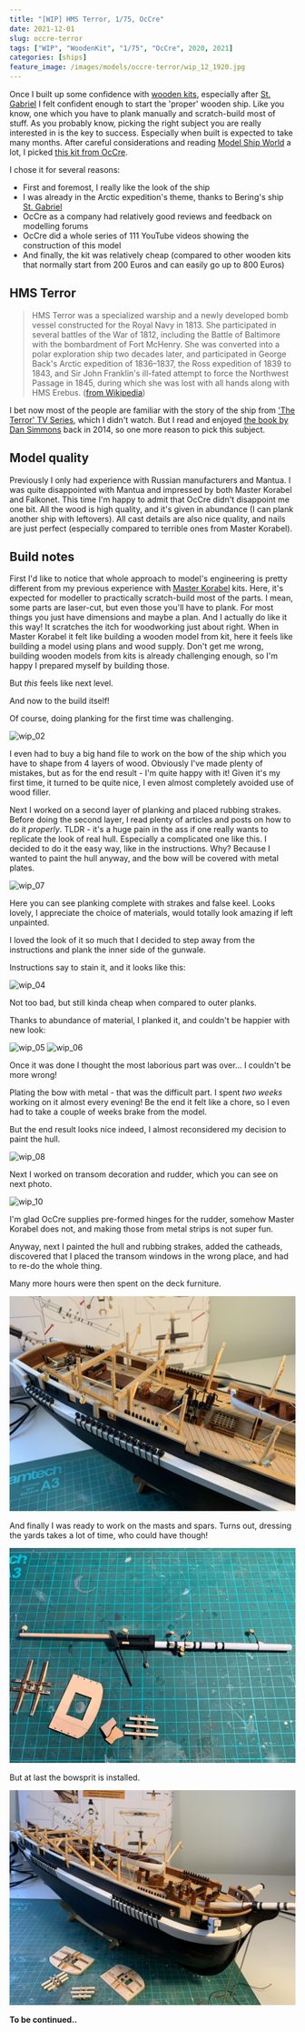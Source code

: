 ```yaml
---
title: "[WIP] HMS Terror, 1/75, OcCre"
date: 2021-12-01
slug: occre-terror
tags: ["WIP", "WoodenKit", "1/75", "OcCre", 2020, 2021]
categories: [ships]
feature_image: /images/models/occre-terror/wip_12_1920.jpg
---
```


Once I built up some confidence with [wooden kits](/tags/woodenkit/), especially after [St. Gabriel](/models/mk-st-gabriel/) I felt
confident enough to start the 'proper' wooden ship. Like you know, one which you have to plank manually and scratch-build most of stuff.
As you probably know, picking the right subject you are really interested in is the key to success. Especially when built is expected
to take many months. After careful considerations and reading [Model Ship World](https://modelshipworld.com/) a lot, I picked 
[this kit from OcCre](https://www.occre.com/hms-terror.html).

I chose it for several reasons: 

* First and foremost, I really like the look of the ship
* I was already in the Arctic expedition's theme, thanks to Bering's ship [St. Gabriel](/models/mk-st-gabriel/)
* OcCre as a company had relatively good reviews and feedback on modelling forums
* OcCre did a whole series of 111 YouTube videos showing the construction of this model
* And finally, the kit was relatively cheap (compared to other wooden kits that normally start from 200 Euros and can easily go up to 800 Euros)

## HMS Terror
> HMS Terror was a specialized warship and a newly developed bomb vessel constructed for the Royal Navy in 1813. She participated in several battles of the War of 1812, including the Battle of Baltimore with the bombardment of Fort McHenry. She was converted into a polar exploration ship two decades later, and participated in George Back's Arctic expedition of 1836–1837, the Ross expedition of 1839 to 1843, and Sir John Franklin's ill-fated attempt to force the Northwest Passage in 1845, during which she was lost with all hands along with HMS Erebus. ([from Wikipedia](https://en.wikipedia.org/wiki/HMS_Terror_(1813)))

I bet now most of the people are familiar with the story of the ship from ['The Terror' TV Series](https://en.wikipedia.org/wiki/The_Terror_(TV_series)),
which I didn't watch. But I read and enjoyed [the book by Dan Simmons](https://en.wikipedia.org/wiki/The_Terror_(novel)) back in 2014,
so one more reason to pick this subject.

## Model quality

Previously I only had experience with Russian manufacturers and Mantua. I was quite disappointed with Mantua and impressed by both Master Korabel and Falkonet.
This time I'm happy to admit that OcCre didn't disappoint me one bit. All the wood is high quality, and it's given in abundance
(I can plank another ship with leftovers). All cast details are also nice quality, and nails are just perfect
(especially compared to terrible ones from Master Korabel).


## Build notes

First I'd like to notice that whole approach to model's engineering is pretty different from my previous experience with [Master Korabel](/tags/master-korabel/) kits.
Here, it's expected for modeller to practically scratch-build most of the parts. I mean, some parts are laser-cut, but even those you'll have to plank.
For most things you just have dimensions and maybe a plan.
And I actually do like it this way! It scratches the itch for woodworking just about right.
When in Master Korabel it felt like building a wooden model from kit, here it feels like building a model using plans and wood supply.
Don't get me wrong, building wooden models from kits is already challenging enough, so I'm happy I prepared myself by building those.

But *this* feels like next level.

And now to the build itself!

Of course, doing planking for the first time was challenging.

![wip_02](/images/models/occre-terror/wip_02_1920.jpg)

I even had to buy a big hand file to work on the bow of the ship which you have to shape from 4 layers of wood.
Obviously I've made plenty of mistakes, but as for the end result - I'm quite happy with it! Given it's my first time, it turned to be quite nice,
I even almost completely avoided use of wood filler.

Next I worked on a second layer of planking and placed rubbing strakes. Before doing the second layer, I read plenty of articles and posts on how to do it *properly*.
TLDR - it's a huge pain in the ass if one really wants to replicate the look of real hull. Especially a complicated one like this.
I decided to do it the easy way, like in the instructions. Why? Because I wanted to paint the hull anyway, and the bow will be covered with metal plates.

![wip_07](/images/models/occre-terror/wip_07_1920.jpg)

Here you can see planking complete with strakes and false keel. Looks lovely, I appreciate the choice of materials, would totally look amazing if left unpainted.

I loved the look of it so much that I decided to step away from the instructions and plank the inner side of the gunwale.

Instructions say to stain it, and it looks like this:

![wip_04](/images/models/occre-terror/wip_04_1920.jpg)

Not too bad, but still kinda cheap when compared to outer planks.

Thanks to abundance of material, I planked it, and couldn't be happier with new look:

![wip_05](/images/models/occre-terror/wip_05_1920.jpg)
![wip_06](/images/models/occre-terror/wip_06_1920.jpg)

Once it was done I thought the most laborious part was over... I couldn't be more wrong!

Plating the bow with metal - that was the difficult part. I spent *two weeks* working on it almost every evening!
Be the end it felt like a chore, so I even had to take a couple of weeks brake from the model.

But the end result looks nice indeed, I almost reconsidered my decision to paint the hull.

![wip_08](/images/models/occre-terror/wip_08_1920.jpg)

Next I worked on transom decoration and rudder, which you can see on next photo.

![wip_10](/images/models/occre-terror/wip_10_1920.jpg)

I'm glad OcCre supplies pre-formed hinges for the rudder, somehow Master Korabel does not, and making those from metal strips is not super fun.

Anyway, next I painted the hull and rubbing strakes, added the catheads, discovered that I placed the transom windows in the wrong place, and had to re-do the whole thing.

Many more hours were then spent on the deck furniture.

![wip_13](/images/models/occre-terror/wip_13_1920.jpg)

And finally I was ready to work on the masts and spars. Turns out, dressing the yards takes a lot of time, who could have though!

![wip_11](/images/models/occre-terror/wip_11_1920.jpg)

But at last the bowsprit is installed.

![wip_12](/images/models/occre-terror/wip_12_1920.jpg)

**To be continued..**
